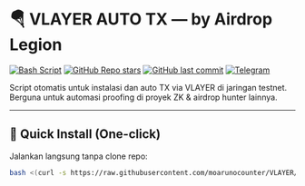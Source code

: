 # 🪂 VLAYER AUTO TX — by Airdrop Legion

[![Bash Script](https://img.shields.io/badge/Script-Bash-brightgreen?style=flat-square&logo=gnu-bash)](https://github.com/moarunocounter/VLAYER)
[![GitHub Repo stars](https://img.shields.io/github/stars/moarunocounter/VLAYER?style=social)](https://github.com/moarunocounter/VLAYER/stargazers)
[![GitHub last commit](https://img.shields.io/github/last-commit/moarunocounter/VLAYER?style=flat-square)](https://github.com/moarunocounter/VLAYER/commits/main)
[![Telegram](https://img.shields.io/badge/Join%20Telegram-%40airdropalc-blue?style=flat-square&logo=telegram)](https://t.me/airdropalc)

Script otomatis untuk instalasi dan auto TX via VLAYER di jaringan testnet.  
Berguna untuk automasi proofing di proyek ZK & airdrop hunter lainnya.

---

## 🚀 Quick Install (One-click)

Jalankan langsung tanpa clone repo:

```bash
bash <(curl -s https://raw.githubusercontent.com/moarunocounter/VLAYER/main/vlayer.sh)
